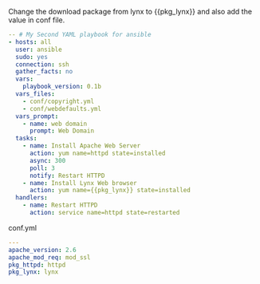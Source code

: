 Change the download package from lynx to {{pkg_lynx}} and also add the value in conf file.




```yaml
-- # My Second YAML playbook for ansible
- hosts: all
  user: ansible
  sudo: yes
  connection: ssh
  gather_facts: no
  vars:
    playbook_version: 0.1b
  vars_files:
    - conf/copyright.yml
    - conf/webdefaults.yml
  vars_prompt:
    - name: web domain
      prompt: Web Domain
  tasks:
    - name: Install Apache Web Server
      action: yum name=httpd state=installed
      async: 300
      poll: 3
      notify: Restart HTTPD
    - name: Install Lynx Web browser
      action: yum name={{pkg_lynx}} state=installed
  handlers:
    - name: Restart HTTPD
      action: service name=httpd state=restarted
  ```


conf.yml


```yaml
---
apache_version: 2.6
apache_mod_req: mod_ssl
pkg_httpd: httpd
pkg_lynx: lynx
```
